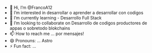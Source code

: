 - 👋 Hi, I’m @FrancoA12
- 👀 I’m interested in desarrollar o aprender a desarrollar con codigos
- 🌱 I’m currently learning - Desarrollo Full Stack
- 💞️ I’m looking to collaborate on Desarrollo de codigos productores de appas o sobretodo blokchains
- 📫 How to reach me ... por mensajes!
- 😄 Pronouns: ... Astro
- ⚡ Fun fact: ...

<!---
FrancoA12/FrancoA12 is a ✨ special ✨ repository because its `README.md` (this file) appears on your GitHub profile.
You can click the Preview link to take a look at your changes.
--->
